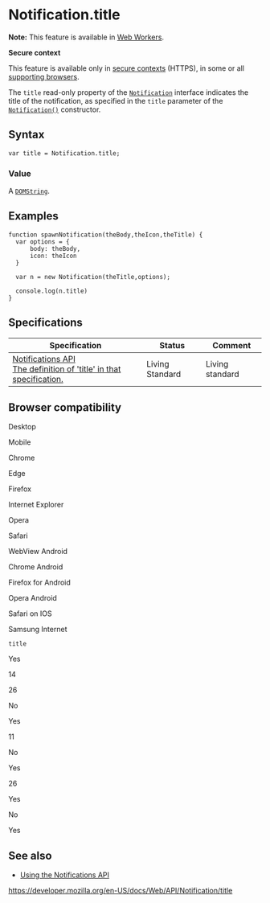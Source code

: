 # Notification.title

**Note:** This feature is available in [Web Workers](../web_workers_api).

**Secure context**

This feature is available only in [secure contexts](https://developer.mozilla.org/en-US/docs/Web/Security/Secure_Contexts) (HTTPS), in some or all [supporting browsers](#browser_compatibility).

The `title` read-only property of the [`Notification`](../notification) interface indicates the title of the notification, as specified in the `title` parameter of the [`Notification()`](notification) constructor.

## Syntax

    var title = Notification.title;

### Value

A [`DOMString`](../domstring).

## Examples

    function spawnNotification(theBody,theIcon,theTitle) {
      var options = {
          body: theBody,
          icon: theIcon
      }

      var n = new Notification(theTitle,options);

      console.log(n.title)
    }

## Specifications

<table><thead><tr class="header"><th>Specification</th><th>Status</th><th>Comment</th></tr></thead><tbody><tr class="odd"><td><a href="https://notifications.spec.whatwg.org/#dom-notification-title">Notifications API<br />
<span class="small">The definition of 'title' in that specification.</span></a></td><td><span class="spec-living">Living Standard</span></td><td>Living standard</td></tr></tbody></table>

## Browser compatibility

Desktop

Mobile

Chrome

Edge

Firefox

Internet Explorer

Opera

Safari

WebView Android

Chrome Android

Firefox for Android

Opera Android

Safari on IOS

Samsung Internet

`title`

Yes

14

26

No

Yes

11

No

Yes

26

Yes

No

Yes

## See also

- [Using the Notifications API](../notifications_api/using_the_notifications_api)

<a href="https://developer.mozilla.org/en-US/docs/Web/API/Notification/title" class="_attribution-link">https://developer.mozilla.org/en-US/docs/Web/API/Notification/title</a>
